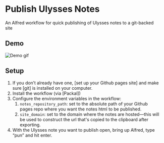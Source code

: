# Publish Ulysses Notes
An Alfred workflow for quick publishing of Ulysses notes to a git-backed site

## Demo
![Demo gif](img/pun-demo.gif)

## Setup

1. If you don’t already have one, [set up your Github pages site] and make sure [git] is installed on your computer.
 2. Install the workflow (via [Packal]) 
3. Configure the environment variables in the workflow:
	 1. `notes_repository_path`: set to the absolute path of your Github pages repo where you want the notes html to be published.
	2. `site_domain`: set to the domain where the notes are hosted—this will be used to construct the url that's copied to the clipboard after exporting.
4. With the Ulysses note you want to publish open, bring up Alfred, type “pun” and hit enter.
